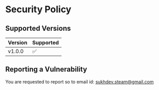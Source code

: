 # Security Policy

## Supported Versions

| Version | Supported          |
| ------- | ------------------ |
|    v1.0.0 | :white_check_mark: |

## Reporting a Vulnerability

You are requested to report so to email id: sukhdev.steam@gmail.com
